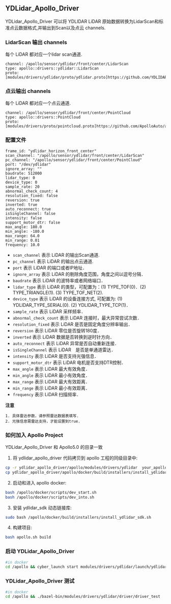 ## YDLidar_Apollo_Driver
YDLidar_Apollo_Driver 可以将 YDLIDAR LiDAR 原始数据转换为LidarScan和标准点云数据格式,并输出到Scan以及点云 channels.

### LidarScan 输出 channels

每个 LiDAR 都对应一个lidar scan通道.
 ```
channel: /apollo/sensor/ydlidar/front/center/LidarScan
type: apollo::drivers::ydlidar::LidarScan
proto: [modules/drivers/ydlidar/proto/ydlidar.proto]https://github.com/YDLIDAR/ydlidar_apollo_driver/blob/master/modules/drivers/ydlidar/proto/ydlidar.proto
```

### 点云输出 channels

每个 LiDAR 都对应一个点云通道.
 ```
channel: /apollo/sensor/ydlidar/front/center/PointCloud
type: apollo::drivers::PointCloud
proto: [modules/drivers/proto/pointcloud.proto]https://github.com/ApolloAuto/apollo/blob/master/modules/drivers/proto/pointcloud.proto

```

### 配置文件

```
frame_id: "ydlidar_horizon_front_center"
scan_channel: "/apollo/sensor/ydlidar/front/center/LidarScan"
pc_channel: "/apollo/sensor/ydlidar/front/center/PointCloud"
port: "/dev/ydlidar"
ignore_array: ""
baudrate: 512000
lidar_type: 0
device_type: 0
sample_rate: 20
abnormal_check_count: 4
resolution_fixed: false
reversion: true
inverted: true
auto_reconnect: true
isSingleChannel: false
intensity: false
support_motor_dtr: false
max_angle: 180.0
min_angle: -180.0
max_range: 64.0
min_range: 0.01
frequency: 10.0
```

* `scan_channel` 表示 LiDAR 的输出Scan通道.
* `pc_channel` 表示 LiDAR 的输出点云通道. 
* `port` 表示 LiDAR 的端口或者IP地址．
* `ignore_array` 表示 LiDAR 的剔除角度范围，角度之间以逗号分隔．
* `baudrate` 表示 LiDAR 的波特率或者网络端口．
* `lidar_type` 表示 LiDAR 的类型，可配置为：(1) TYPE_TOF(0)．(2) TYPE_TRIANGLE(1). (3) TYPE_TOF_NET(2).
* `device_type` 表示 LiDAR 的设备连接方式, 可配置为: (1) YDLIDAR_TYPE_SERIAL(0). (2) YDLIDAR_TYPE_TCP(1)．
* `sample_rate` 表示 LiDAR 采样频率．
* `abnormal_check_count` 表示 LiDAR 连接时，最大异常尝试次数．
* `resolution_fixed` 表示 LiDAR 是否是固定角度分辨率输出．
* `reversion` 表示 LiDAR 零位是否旋转180度．
* `inverted` 表示 LiDAR 数据是否转换到逆时针方向．
* `auto_reconnect` 表示 LiDAR 异常是否自动重新连接．
* `isSingleChannel` 表示 LiDAR　是否是单通道雷达．
* `intensity` 表示 LiDAR 是否支持光强信息．
* `support_motor_dtr` 表示 LiDAR 电机是否支持DTR控制．
* `max_angle` 表示 LiDAR 最大有效角度．
* `min_angle` 表示 LiDAR 最小有效角度．
* `max_range` 表示 LiDAR 最大有效距离．
* `min_range` 表示 LiDAR 最小有效距离．
* `frequency` 表示 LiDAR 扫描频率．

**注意**

    1. 具体雷达参数，请参照雷达数据表填写.
    2. 光强信息需雷达支持，才能设置到true.


### 如何加入 Apollo Project

YDLidar_Apollo_Driver 和 Apollo5.0 的目录一致

1. 将 ydlidar_apollo_driver 代码拷贝到 apollo 工程的同级目录中:
  ```bash
  cp -r ydlidar_apollo_driver/apollo/modules/drivers/ydlidar  your_apollo_project/apollo/modules/drivers/
  cp ydlidar_apollo_driver/apollo/docker/build/installers/install_ydlidar_sdk.sh  your_apollo_project/apollo/docker/build/installers/
  ```
2. 启动和进入 apollo docker:
  ```bash
  bash /apollo/docker/scripts/dev_start.sh
  bash /apollo/docker/scripts/dev_into.sh
  ```
3. 安装 ydlidar_sdk 动态链接库:
  ```bash
  sudo bash /apollo/docker/build/installers/install_ydlidar_sdk.sh
  ```
4. 构建项目:
  ```bash
  bash apollo.sh build
  ```

### 启动 YDLidar_Apollo_Driver

```bash
#in docker
cd /apollo && cyber_launch start modules/drivers/ydlidar/launch/ydlidar.launch
```

### YDLidar_Apollo_Driver 测试

```bash
#in docker
cd /apollo && ./bazel-bin/modules/drivers/ydlidar/driver/driver_test
```

